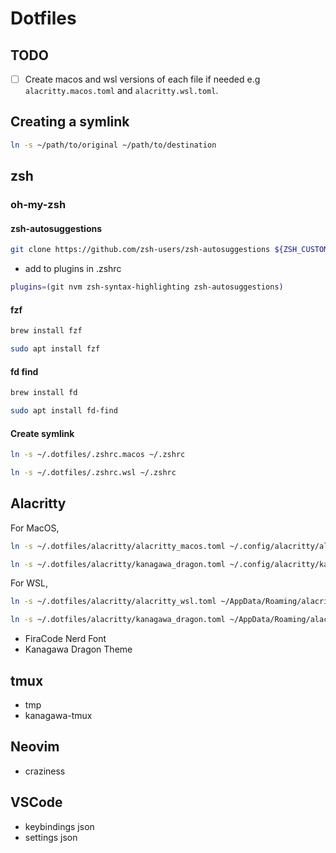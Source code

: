 
# Dotfiles

## TODO

- [ ] Create macos and wsl versions of each file if needed e.g `alacritty.macos.toml` and `alacritty.wsl.toml`.

## Creating a symlink

``` sh
ln -s ~/path/to/original ~/path/to/destination
```


## zsh

### oh-my-zsh

#### zsh-autosuggestions

``` sh
git clone https://github.com/zsh-users/zsh-autosuggestions ${ZSH_CUSTOM:-~/.oh-my-zsh/custom}/plugins/zsh-autosuggestions
```

- add to plugins in .zshrc

``` sh
plugins=(git nvm zsh-syntax-highlighting zsh-autosuggestions)
```

#### fzf

```sh
brew install fzf
```

```sh
sudo apt install fzf
```

#### fd find

```sh
brew install fd
```

```sh
sudo apt install fd-find
```

#### Create symlink

```sh
ln -s ~/.dotfiles/.zshrc.macos ~/.zshrc
```

```sh
ln -s ~/.dotfiles/.zshrc.wsl ~/.zshrc
```

## Alacritty

For MacOS,

```sh
ln -s ~/.dotfiles/alacritty/alacritty_macos.toml ~/.config/alacritty/alacritty.toml
```

```sh
ln -s ~/.dotfiles/alacritty/kanagawa_dragon.toml ~/.config/alacritty/kanagawa_dragon.toml
```

For WSL,

```sh
ln -s ~/.dotfiles/alacritty/alacritty_wsl.toml ~/AppData/Roaming/alacritty/alacritty.toml
```

```sh
ln -s ~/.dotfiles/alacritty/kanagawa_dragon.toml ~/AppData/Roaming/alacritty/kanagawa_dragon.toml
```

- FiraCode Nerd Font
- Kanagawa Dragon Theme

## tmux

- tmp
- kanagawa-tmux

## Neovim

- craziness

## VSCode

- keybindings json
- settings json
